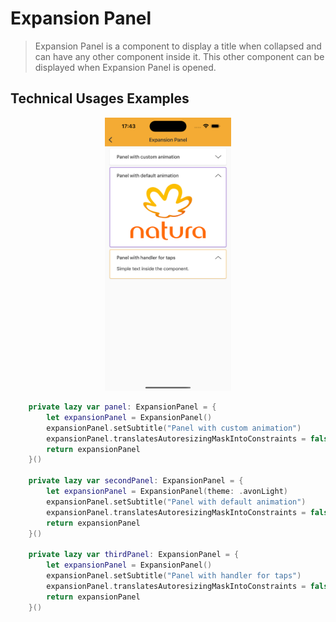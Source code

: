 # Expansion Panel

> Expansion Panel is a component to display a title when collapsed and can have any other component inside it. This other component can be displayed when Expansion Panel is opened.

## Technical Usages Examples

<p align="center">
  <img alt="1" src="./images/expansionpanel.png" width="40%"> 
</p>

```swift
    private lazy var panel: ExpansionPanel = {
        let expansionPanel = ExpansionPanel()
        expansionPanel.setSubtitle("Panel with custom animation")
        expansionPanel.translatesAutoresizingMaskIntoConstraints = false
        return expansionPanel
    }()

    private lazy var secondPanel: ExpansionPanel = {
        let expansionPanel = ExpansionPanel(theme: .avonLight)
        expansionPanel.setSubtitle("Panel with default animation")
        expansionPanel.translatesAutoresizingMaskIntoConstraints = false
        return expansionPanel
    }()

    private lazy var thirdPanel: ExpansionPanel = {
        let expansionPanel = ExpansionPanel()
        expansionPanel.setSubtitle("Panel with handler for taps")
        expansionPanel.translatesAutoresizingMaskIntoConstraints = false
        return expansionPanel
    }()
```
